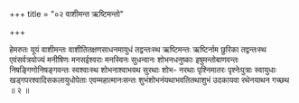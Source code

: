 +++
title = "०२ वाशीमन्त ऋष्टिमन्तो"

+++

हेमरुतः यूयं वाशीमन्तः वाशीतितक्षणसाधनमायुधं तद्वन्तःस्थ ऋष्टिमन्तः ऋष्टिर्नाम छुरिका तद्वन्तःस्थ एवंसर्वत्रयोज्यं मनीषिणः मनसईश्वराः मनस्विनः सुधन्वानः शोभनधनुष्काः इषुमन्तोबाणवन्तः निषङ्गिणोनिषङ्गवन्तः स्वश्वाःस्थ शोभनाश्वाभवथ सुरथाः शोभ- नरथाः पृश्निमातरः पृश्नेःपुत्राः स्वायुधाः खड्गपरश्वादिसकलायुधोपेताः एवम्महात्मानःसन्तः शुभंशोभनंयथाभवतितथाशुभं उदकायवा रथेनयाथन गच्छथ ॥ २ ॥
